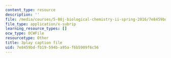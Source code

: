 ```yaml
---
content_type: resource
description: ''
file: /media/courses/5-08j-biological-chemistry-ii-spring-2016/7e8459bdfb19594ba95af6b5909f6c56_Tl9wrTWiFQY.vtt
file_type: application/x-subrip
learning_resource_types: []
ocw_type: OCWFile
resourcetype: Other
title: 3play caption file
uid: 7e8459bd-fb19-594b-a95a-f6b5909f6c56
---
```


